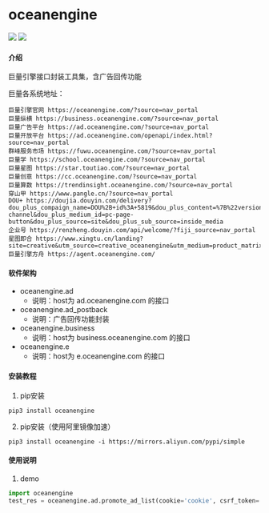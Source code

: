 # oceanengine
![](https://img.shields.io/badge/Python-3.8.6-green.svg)
![](https://img.shields.io/badge/lazysdk-0.0.21-blue.svg)

#### 介绍
巨量引擎接口封装工具集，含广告回传功能

巨量各系统地址：
```text
巨量引擎官网 https://oceanengine.com/?source=nav_portal
巨量纵横 https://business.oceanengine.com/?source=nav_portal
巨量广告平台 https://ad.oceanengine.com/?source=nav_portal
巨量开放平台 https://ad.oceanengine.com/openapi/index.html?source=nav_portal
群峰服务市场 https://fuwu.oceanengine.com/?source=nav_portal
巨量学 https://school.oceanengine.com/?source=nav_portal
巨量星图 https://star.toutiao.com/?source=nav_portal
巨量创意 https://cc.oceanengine.com/?source=nav_portal
巨量算数 https://trendinsight.oceanengine.com/?source=nav_portal
穿山甲 https://www.pangle.cn/?source=nav_portal
DOU+ https://doujia.douyin.com/delivery?dou_plus_compaign_name=DOU%2B+id%3A+5819&dou_plus_content=%7B%22version%22%3A%22v2%22%7D&dou_plus_medium=oceanengine-channel&dou_plus_medium_id=pc-page-button&dou_plus_source=site&dou_plus_sub_source=inside_media
企业号 https://renzheng.douyin.com/api/welcome/?fiji_source=nav_portal
星图即合 https://www.xingtu.cn/landing?site=creative&utm_source=creative_oceanengine&utm_medium=product_matrix
巨量引擎方舟 https://agent.oceanengine.com/
```

#### 软件架构
- oceanengine.ad
  - 说明：host为 ad.oceanengine.com 的接口
- oceanengine.ad_postback
  - 说明：广告回传功能封装
- oceanengine.business
  - 说明：host为 business.oceanengine.com 的接口
- oceanengine.e
  - 说明：host为 e.oceanengine.com 的接口


#### 安装教程

1.  pip安装
```shell script
pip3 install oceanengine
```
2.  pip安装（使用阿里镜像加速）
```shell script
pip3 install oceanengine -i https://mirrors.aliyun.com/pypi/simple
```

#### 使用说明

1.  demo
```python
import oceanengine
test_res = oceanengine.ad.promote_ad_list(cookie='cookie', csrf_token='token', aadvid='')
```
